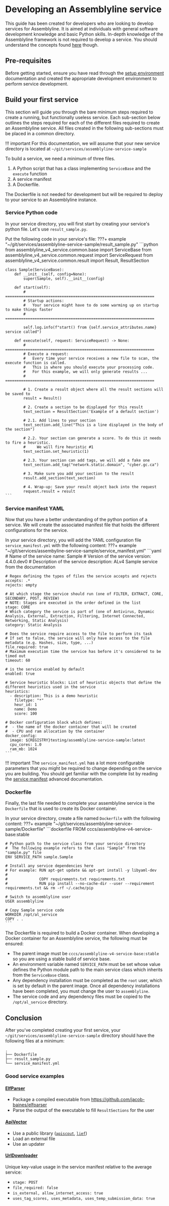 # Developing an Assemblyline service

This guide has been created for developers who are looking to develop services for Assemblyline. It is aimed at individuals with general software development knowledge and basic Python skills. In-depth knowledge of the Assemblyline framework is not required to develop a service. You should understand the concepts found [here](../../user_manual/results) though.

## Pre-requisites
Before getting started, ensure you have read through the [setup environment](../../env/getting_started/) documentation and created the appropriate development environment to perform service development.

## Build your first service
This section will guide you through the bare minimum steps required to create a running, but functionally useless service. Each sub-section below outlines the steps required for each of the different files required to create an Assemblyline service. All files created in the following sub-sections must be placed in a common directory.

!!! important
    For this documentation, we will assume that your new service directory is located at `~/git/services/assemblyline-service-sample`

To build a service, we need a minimum of three files. 

1. A Python script that has a class implementing `ServiceBase` and the `execute` function
2. A service manifest
3. A Dockerfile. 

The Dockerfile is not needed for development but will be required to deploy to your service to an Assemblyline instance.

### Service Python code

In your service directory, you will first start by creating your service's python file. Let's use `result_sample.py`.

Put the following code in your service's file:
???+ example "~/git/services/assemblyline-service-sample/result_sample.py"
    ```python
    from assemblyline_v4_service.common.base import ServiceBase
    from assemblyline_v4_service.common.request import ServiceRequest
    from assemblyline_v4_service.common.result import Result, ResultSection

    class Sample(ServiceBase):
        def __init__(self, config=None):
            super(Sample, self).__init__(config)

        def start(self):
            # ==================================================================
            # Startup actions:
            #   Your service might have to do some warming up on startup to make things faster
            # ==================================================================

            self.log.info(f"start() from {self.service_attributes.name} service called")

        def execute(self, request: ServiceRequest) -> None:
            # ==================================================================
            # Execute a request:
            #   Every time your service receives a new file to scan, the execute function is called.
            #   This is where you should execute your processing code.
            #   For this example, we will only generate results ...
            # ==================================================================

            # 1. Create a result object where all the result sections will be saved to
            result = Result()

            # 2. Create a section to be displayed for this result
            text_section = ResultSection('Example of a default section')

            # 2.1. Add lines to your section
            text_section.add_line("This is a line displayed in the body of the section")

            # 2.2. Your section can generate a score. To do this it needs to fire a heuristic.
            #     We will fire heuristic #1
            text_section.set_heuristic(1)

            # 2.3. Your section can add tags, we will add a fake one
            text_section.add_tag("network.static.domain", "cyber.gc.ca")

            # 3. Make sure you add your section to the result
            result.add_section(text_section)

            # 4. Wrap-up: Save your result object back into the request
            request.result = result
    ```

### Service manifest YAML

Now that you have a better understanding of the python portion of a service. We will create the associated manifest file that holds the different configurations for the service.

In your service directory, you will add the YAML configuration file `service_manifest.yml` with the following content:
???+ example "~/git/services/assembyline-service-sample/service_manifest.yml"
    ```yaml
    # Name of the service
    name: Sample
    # Version of the service
    version: 4.4.0.dev0
    # Description of the service
    description: ALv4 Sample service from the documentation

    # Regex defining the types of files the service accepts and rejects
    accepts: .*
    rejects: empty

    # At which stage the service should run (one of FILTER, EXTRACT, CORE, SECONDARY, POST, REVIEW)
    # NOTE: Stages are executed in the order defined in the list
    stage: CORE
    # Which category the service is part of (one of Antivirus, Dynamic Analysis, External, Extraction, Filtering, Internet Connected, Networking, Static Analysis)
    category: Static Analysis

    # Does the service require access to the file to perform its task
    # If set to false, the service will only have access to the file metadata (e.g. Hashes, size, type, ...)
    file_required: true
    # Maximum execution time the service has before it's considered to be timed out
    timeout: 60

    # is the service enabled by default
    enabled: true

    # Service heuristic blocks: List of heuristic objects that define the different heuristics used in the service
    heuristics:
      - description: This is a demo heuristic
        filetype: "*"
        heur_id: 1
        name: Demo
        score: 100

    # Docker configuration block which defines:
    #  - the name of the docker container that will be created
    #  - CPU and ram allocation by the container
    docker_config:
      image: ${REGISTRY}testing/assemblyline-service-sample:latest
      cpu_cores: 1.0
      ram_mb: 1024
    ```

!!! important
    The `service_manifest.yml` has a lot more configurable parameters that you might be required to change depending on the service you are building. You should get familiar with the complete list by reading the [service manifest](../advanced/service_manifest) advanced documentation.

### Dockerfile
Finally, the last file needed to complete your assemblyline service is the `Dockerfile` that is used to create its Docker container.

In your service directory, create a file named `Dockerfile` with the following content:
???+ example "~/git/services/assemblyline-service-sample/Dockerfile"
    ```dockerfile
    FROM cccs/assemblyline-v4-service-base:stable

    # Python path to the service class from your service directory
    #  The following example refers to the class "Sample" from the "sample.py" file
    ENV SERVICE_PATH sample.Sample

    # Install any service dependencies here
    # For example: RUN apt-get update && apt-get install -y libyaml-dev
    #
    #              COPY requirements.txt requirements.txt
    #              RUN pip install --no-cache-dir --user --requirement requirements.txt && rm -rf ~/.cache/pip

    # Switch to assemblyline user
    USER assemblyline

    # Copy Sample service code
    WORKDIR /opt/al_service
    COPY . .
    ```

The Dockerfile is required to build a Docker container. When developing a Docker container for an Assemblyline service,
the following must be ensured:

- The parent image must be `cccs/assemblyline-v4-service-base:stable` so you are using a stable build of service base.
- An environment variable named `SERVICE_PATH` must be set whose value defines the Python module path to the main service
class which inherits from the `ServiceBase` class.
- Any dependency installation must be completed as the `root` user, which is set by default in the parent image. Once all
dependency installations have been completed, you must change the user to `assemblyline`.
- The service code and any dependency files must be copied to the `/opt/al_service` directory.

## Conclusion
After you've completed creating your first service, your `~/git/services/assemblyline-service-sample` directory should have the following files at a minimum:

```text
.
├── Dockerfile
├── result_sample.py
└── service_manifest.yml
```

### Good service examples

#### [ElfParser](https://github.com/CybercentreCanada/assemblyline-service-elfparser)
- Package a compiled executable from https://github.com/jacob-baines/elfparser
- Parse the output of the executable to fill `ResultSections` for the user

#### [ApiVector](https://github.com/CybercentreCanada/assemblyline-service-apivector)
- Use a public library ([`apiscout`](https://github.com/danielplohmann/apiscout), [`lief`](https://github.com/lief-project/LIEF))
- Load an external file
- Use an updater

#### [UrlDownloader](https://github.com/CybercentreCanada/assemblyline-service-urldownloader/)
Unique key-value usage in the service manifest relative to the average service:
- `stage: POST`
- `file_required: false`
- `is_external, allow_internet_access: true`
- `uses_tag_scores, uses_metadata, uses_temp_submission_data: true`
